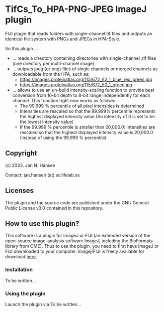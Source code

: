 #  TifCs_To_HPA-PNG-JPEG ImageJ plugin
FIJI plugin that reads folders with single-channel tif files and outputs an identical file system with PNGs and JPEGs in HPA-Style. 

So this plugin ...
- ... reads a directory containing directories with single-channel .tif files (one directory per multi-channel image)
- ... outputs jpeg (or png) files of single channels or merged channels as downloadable from the HPA, such as:
   - https://images.proteinatlas.org/115/672_E2_1_blue_red_green.jpg
   - https://images.proteinatlas.org/115/672_E2_1_green.jpg
- ... allows to use an un-build intensity-scaling function to provide best conversion from 16-bit depth to 8-bit range independently for each channel. This function right now works as follows:
   - The 99.999 % percentile of all pixel intensities is determined
   - Intensities are rescaled so that the 99.999% percentile represents the highest displayed intensity value (An intensity of 0 is set to be the lowest intensity value)
   - If the 99.999 % percentile is smaller than 20,000.0: Intensities are rescaled so that the highest displayed intensity value is 20,000.0 (instead of using the 99.999 % percentile)


## Copyright
(c) 2023, Jan N. Hansen

Contact: jan.hansen (at) scilifelab.se

## Licenses
The plugin and the source code are published under the GNU General Public License v3.0 contained in this repository.

## How to use this plugin?
This software is a plugin for ImageJ or FIJI (an extended version of the open-source image-analysis software ImageJ, including the BioFormats library from OME). Thus to use the plugin, you need to first have ImageJ or FIJI downloaded to your computer.
Imagej/FIJI is freely available for download [here](https://imagej.net/downloads). 

### Installation
To be written...

### Using the plugin
Launch the plugin via
To be written...

